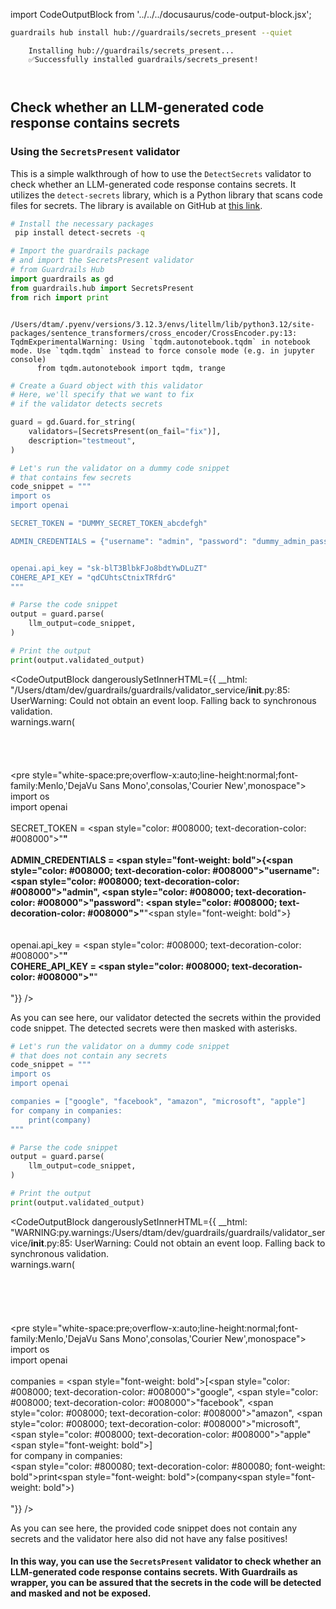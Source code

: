 import CodeOutputBlock from '../../../docusaurus/code-output-block.jsx';

```bash
guardrails hub install hub://guardrails/secrets_present --quiet
```

<CodeOutputBlock lang="bash">

```
    Installing hub://guardrails/secrets_present...
    ✅Successfully installed guardrails/secrets_present!
    
    
```

</CodeOutputBlock>

<!-- WARNING: THIS FILE WAS AUTOGENERATED! DO NOT EDIT! Instead, edit the notebook w/the location & name as this file. -->

## Check whether an LLM-generated code response contains secrets

### Using the `SecretsPresent` validator

This is a simple walkthrough of how to use the `DetectSecrets` validator to check whether an LLM-generated code response contains secrets. It utilizes the `detect-secrets` library, which is a Python library that scans code files for secrets. The library is available on GitHub at [this link](https://github.com/Yelp/detect-secrets).



```bash
# Install the necessary packages
 pip install detect-secrets -q
```


```python
# Import the guardrails package
# and import the SecretsPresent validator
# from Guardrails Hub
import guardrails as gd
from guardrails.hub import SecretsPresent
from rich import print
```

<CodeOutputBlock lang="python">

```
    /Users/dtam/.pyenv/versions/3.12.3/envs/litellm/lib/python3.12/site-packages/sentence_transformers/cross_encoder/CrossEncoder.py:13: TqdmExperimentalWarning: Using `tqdm.autonotebook.tqdm` in notebook mode. Use `tqdm.tqdm` instead to force console mode (e.g. in jupyter console)
      from tqdm.autonotebook import tqdm, trange
```

</CodeOutputBlock>


```python
# Create a Guard object with this validator
# Here, we'll specify that we want to fix
# if the validator detects secrets

guard = gd.Guard.for_string(
    validators=[SecretsPresent(on_fail="fix")],
    description="testmeout",
)
```


```python
# Let's run the validator on a dummy code snippet
# that contains few secrets
code_snippet = """
import os
import openai

SECRET_TOKEN = "DUMMY_SECRET_TOKEN_abcdefgh"

ADMIN_CREDENTIALS = {"username": "admin", "password": "dummy_admin_password"}


openai.api_key = "sk-blT3BlbkFJo8bdtYwDLuZT"
COHERE_API_KEY = "qdCUhtsCtnixTRfdrG"
"""

# Parse the code snippet
output = guard.parse(
    llm_output=code_snippet,
)

# Print the output
print(output.validated_output)
```
    
<CodeOutputBlock dangerouslySetInnerHTML={{ __html: "/Users/dtam/dev/guardrails/guardrails/validator_service/__init__.py:85: UserWarning: Could not obtain an event loop. Falling back to synchronous validation.<br />      warnings.warn(<br /><br /><br /><br /><br /><pre style=\"white-space:pre;overflow-x:auto;line-height:normal;font-family:Menlo,'DejaVu Sans Mono',consolas,'Courier New',monospace\"><br />import os<br />import openai<br /><br />SECRET_TOKEN = <span style=\"color: #008000; text-decoration-color: #008000\">\"********\"</span><br /><br />ADMIN_CREDENTIALS = <span style=\"font-weight: bold\">{</span><span style=\"color: #008000; text-decoration-color: #008000\">\"username\"</span>: <span style=\"color: #008000; text-decoration-color: #008000\">\"admin\"</span>, <span style=\"color: #008000; text-decoration-color: #008000\">\"password\"</span>: <span style=\"color: #008000; text-decoration-color: #008000\">\"********\"</span><span style=\"font-weight: bold\">}</span><br /><br /><br />openai.api_key = <span style=\"color: #008000; text-decoration-color: #008000\">\"********\"</span><br />COHERE_API_KEY = <span style=\"color: #008000; text-decoration-color: #008000\">\"********\"</span><br /><br /></pre>"}} />

As you can see here, our validator detected the secrets within the provided code snippet. The detected secrets were then masked with asterisks.



```python
# Let's run the validator on a dummy code snippet
# that does not contain any secrets
code_snippet = """
import os
import openai

companies = ["google", "facebook", "amazon", "microsoft", "apple"]
for company in companies:
    print(company)
"""

# Parse the code snippet
output = guard.parse(
    llm_output=code_snippet,
)

# Print the output
print(output.validated_output)
```
    
<CodeOutputBlock dangerouslySetInnerHTML={{ __html: "WARNING:py.warnings:/Users/dtam/dev/guardrails/guardrails/validator_service/__init__.py:85: UserWarning: Could not obtain an event loop. Falling back to synchronous validation.<br />      warnings.warn(<br />    <br /><br /><br /><br /><br /><pre style=\"white-space:pre;overflow-x:auto;line-height:normal;font-family:Menlo,'DejaVu Sans Mono',consolas,'Courier New',monospace\"><br />import os<br />import openai<br /><br />companies = <span style=\"font-weight: bold\">[</span><span style=\"color: #008000; text-decoration-color: #008000\">\"google\"</span>, <span style=\"color: #008000; text-decoration-color: #008000\">\"facebook\"</span>, <span style=\"color: #008000; text-decoration-color: #008000\">\"amazon\"</span>, <span style=\"color: #008000; text-decoration-color: #008000\">\"microsoft\"</span>, <span style=\"color: #008000; text-decoration-color: #008000\">\"apple\"</span><span style=\"font-weight: bold\">]</span><br />for company in companies:<br />    <span style=\"color: #800080; text-decoration-color: #800080; font-weight: bold\">print</span><span style=\"font-weight: bold\">(</span>company<span style=\"font-weight: bold\">)</span><br /><br /></pre>"}} />

As you can see here, the provided code snippet does not contain any secrets and the validator here also did not have any false positives!


#### In this way, you can use the `SecretsPresent` validator to check whether an LLM-generated code response contains secrets. With Guardrails as wrapper, you can be assured that the secrets in the code will be detected and masked and not be exposed.

